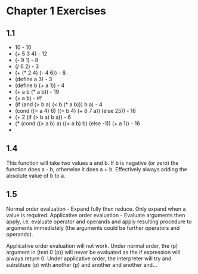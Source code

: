Chapter 1 Exercises
===================

1.1
---

* 10 - 10
* (+ 5 3 4) - 12
* (- 9 1) - 8
* (/ 6 2) - 3
* (+ (* 2 4) (- 4 6)) - 6
* (define a 3) - 3
* (define b (+ a 1)) - 4
* (+ a b (* a b)) - 19
* (= a b) - #f
* (if (and (> b a) (< b (* a b))) b a) - 4
* (cond ((= a 4) 6) ((= b 4) (+ 6 7 a)) (else 25)) - 16
* (+ 2 (if (> b a) b a)) - 6
* (* (cond ((> a b) a) ((< a b) b) (else -1)) (+ a 1)) - 16
* 
1.4
---

This function will take two values a and b. If b is negative (or zero) the function does a - b, otherwise it does a + b. Effectively always adding the absolute value of b to a.

1.5
---

Normal order evaluation - Expand fully then reduce. Only expand when a value is required. Applicative order evaluation - Evaluate arguments then apply, i.e. evaluate operator and operands and apply resulting procedure to arguments immediately (the arguments could be further operators and operands).

Applicative order evaluation will not work. Under normal order, the (p) argument in (test 0 (p)) will never be evaluated as the if expression will always return 0. Under applicative order, the interpreter will try and substiture (p) with another (p) and another and another and...
